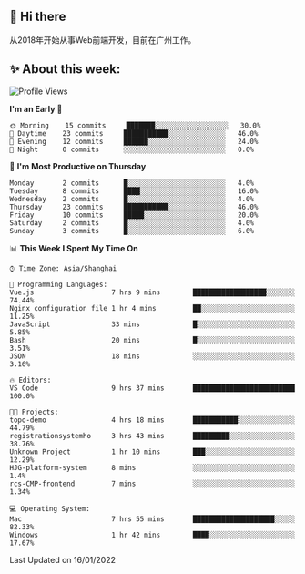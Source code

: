 ## 👋 Hi there

从2018年开始从事Web前端开发，目前在广州工作。

<!--![](https://github-readme-stats.vercel.app/api?username=fxpixels&theme=graywhite&hide_border=true)
![](https://github-readme-stats.vercel.app/api/top-langs/?username=fxpixels&hide_border=true&layout=compact)
-->
<!--
<img src="https://github-readme-stats.vercel.app/api?username=fxpixels&theme=graywhite&hide_border=true" width="500" alt=""/>
<img src="https://github-readme-stats.vercel.app/api/top-langs/?username=fxpixels&hide_border=true&layout=compact" width="300" alt=""/>
-->
## ✨ About this week:
<!--START_SECTION:waka-->
![Profile Views](http://img.shields.io/badge/Profile%20Views-3-blue)

**I'm an Early 🐤** 

```text
🌞 Morning    15 commits     ███████░░░░░░░░░░░░░░░░░░   30.0% 
🌆 Daytime    23 commits     ███████████░░░░░░░░░░░░░░   46.0% 
🌃 Evening    12 commits     ██████░░░░░░░░░░░░░░░░░░░   24.0% 
🌙 Night      0 commits      ░░░░░░░░░░░░░░░░░░░░░░░░░   0.0%

```
📅 **I'm Most Productive on Thursday** 

```text
Monday       2 commits      █░░░░░░░░░░░░░░░░░░░░░░░░   4.0% 
Tuesday      8 commits      ████░░░░░░░░░░░░░░░░░░░░░   16.0% 
Wednesday    2 commits      █░░░░░░░░░░░░░░░░░░░░░░░░   4.0% 
Thursday     23 commits     ███████████░░░░░░░░░░░░░░   46.0% 
Friday       10 commits     █████░░░░░░░░░░░░░░░░░░░░   20.0% 
Saturday     2 commits      █░░░░░░░░░░░░░░░░░░░░░░░░   4.0% 
Sunday       3 commits      █░░░░░░░░░░░░░░░░░░░░░░░░   6.0%

```


📊 **This Week I Spent My Time On** 

```text
⌚︎ Time Zone: Asia/Shanghai

💬 Programming Languages: 
Vue.js                   7 hrs 9 mins        ██████████████████░░░░░░░   74.44% 
Nginx configuration file 1 hr 4 mins         ██░░░░░░░░░░░░░░░░░░░░░░░   11.25% 
JavaScript               33 mins             █░░░░░░░░░░░░░░░░░░░░░░░░   5.85% 
Bash                     20 mins             █░░░░░░░░░░░░░░░░░░░░░░░░   3.51% 
JSON                     18 mins             ░░░░░░░░░░░░░░░░░░░░░░░░░   3.16%

🔥 Editors: 
VS Code                  9 hrs 37 mins       █████████████████████████   100.0%

🐱‍💻 Projects: 
topo-demo                4 hrs 18 mins       ███████████░░░░░░░░░░░░░░   44.79% 
registrationsystemho     3 hrs 43 mins       █████████░░░░░░░░░░░░░░░░   38.76% 
Unknown Project          1 hr 10 mins        ███░░░░░░░░░░░░░░░░░░░░░░   12.29% 
HJG-platform-system      8 mins              ░░░░░░░░░░░░░░░░░░░░░░░░░   1.4% 
rcs-CMP-frontend         7 mins              ░░░░░░░░░░░░░░░░░░░░░░░░░   1.34%

💻 Operating System: 
Mac                      7 hrs 55 mins       ████████████████████░░░░░   82.33% 
Windows                  1 hr 42 mins        ████░░░░░░░░░░░░░░░░░░░░░   17.67%

```


 Last Updated on 16/01/2022
<!--END_SECTION:waka-->

<!-- ![Visitor Badge](https://visitor-badge.laobi.icu/badge?page_id=fxpixels) -->

<!--
**FxPixels/FxPixels** is a ✨ _special_ ✨ repository because its `README.md` (this file) appears on your GitHub profile.

Here are some ideas to get you started:

- 🔭 I’m currently working on ...
- 🌱 I’m currently learning ...
- 👯 I’m looking to collaborate on ...
- 🤔 I’m looking for help with ...
- 💬 Ask me about ...
- 📫 How to reach me: ...
- 😄 Pronouns: ...
- ⚡ Fun fact: ...
-->
